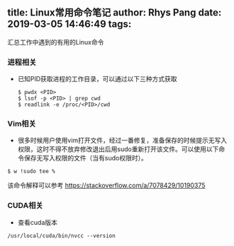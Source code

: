 title: Linux常用命令笔记
author: Rhys Pang
date: 2019-03-05 14:46:49
tags:
---
汇总工作中遇到的有用的Linux命令  

### 进程相关
- 已知PID获取进程的工作目录，可以通过以下三种方式获取
   ```shell
   $ pwdx <PID>
   $ lsof -p <PID> | grep cwd
   $ readlink -e /proc/<PID>/cwd
   ```
   
   
### Vim相关

- 很多时候用户使用vim打开文件，经过一番修复，准备保存的时候提示无写入权限，这时不得不放弃修改退出后用sudo重新打开该文件。可以使用以下命令保存无写入权限的文件（当有sudo权限时）。
```shell
$ w !sudo tee %
```
该命令解释可以参考 https://stackoverflow.com/a/7078429/10190375

### CUDA相关
- 查看cuda版本
```
/usr/local/cuda/bin/nvcc --version
```
